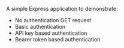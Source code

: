 A simple Express application to demonstrate:
-  No authentication GET request
-  Basic authentication 
-  API key based authentication
-  Bearer token based authentication
